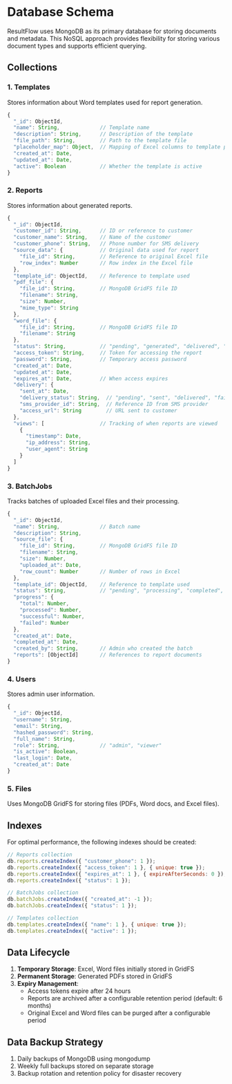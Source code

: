 # Database Schema

ResultFlow uses MongoDB as its primary database for storing documents and metadata. This NoSQL approach provides flexibility for storing various document types and supports efficient querying.

## Collections

### 1. Templates

Stores information about Word templates used for report generation.

```javascript
{
  "_id": ObjectId,
  "name": String,             // Template name
  "description": String,      // Description of the template
  "file_path": String,        // Path to the template file
  "placeholder_map": Object,  // Mapping of Excel columns to template placeholders
  "created_at": Date,
  "updated_at": Date,
  "active": Boolean           // Whether the template is active
}
```

### 2. Reports

Stores information about generated reports.

```javascript
{
  "_id": ObjectId,
  "customer_id": String,      // ID or reference to customer
  "customer_name": String,    // Name of the customer
  "customer_phone": String,   // Phone number for SMS delivery
  "source_data": {            // Original data used for report
    "file_id": String,        // Reference to original Excel file
    "row_index": Number       // Row index in the Excel file
  },
  "template_id": ObjectId,    // Reference to template used
  "pdf_file": {
    "file_id": String,        // MongoDB GridFS file ID
    "filename": String,
    "size": Number,
    "mime_type": String
  },
  "word_file": {
    "file_id": String,        // MongoDB GridFS file ID
    "filename": String
  },
  "status": String,           // "pending", "generated", "delivered", "viewed", "expired"
  "access_token": String,     // Token for accessing the report
  "password": String,         // Temporary access password
  "created_at": Date,
  "updated_at": Date,
  "expires_at": Date,         // When access expires
  "delivery": {
    "sent_at": Date,
    "delivery_status": String,  // "pending", "sent", "delivered", "failed"
    "sms_provider_id": String,  // Reference ID from SMS provider
    "access_url": String        // URL sent to customer
  },
  "views": [                  // Tracking of when reports are viewed
    {
      "timestamp": Date,
      "ip_address": String,
      "user_agent": String
    }
  ]
}
```

### 3. BatchJobs

Tracks batches of uploaded Excel files and their processing.

```javascript
{
  "_id": ObjectId,
  "name": String,             // Batch name
  "description": String,
  "source_file": {
    "file_id": String,        // MongoDB GridFS file ID
    "filename": String,
    "size": Number,
    "uploaded_at": Date,
    "row_count": Number       // Number of rows in Excel
  },
  "template_id": ObjectId,    // Reference to template used
  "status": String,           // "pending", "processing", "completed", "failed"
  "progress": {
    "total": Number,
    "processed": Number,
    "successful": Number,
    "failed": Number
  },
  "created_at": Date,
  "completed_at": Date,
  "created_by": String,       // Admin who created the batch
  "reports": [ObjectId]       // References to report documents
}
```

### 4. Users

Stores admin user information.

```javascript
{
  "_id": ObjectId,
  "username": String,
  "email": String,
  "hashed_password": String,
  "full_name": String,
  "role": String,             // "admin", "viewer"
  "is_active": Boolean,
  "last_login": Date,
  "created_at": Date
}
```

### 5. Files

Uses MongoDB GridFS for storing files (PDFs, Word docs, and Excel files).

## Indexes

For optimal performance, the following indexes should be created:

```javascript
// Reports collection
db.reports.createIndex({ "customer_phone": 1 });
db.reports.createIndex({ "access_token": 1 }, { unique: true });
db.reports.createIndex({ "expires_at": 1 }, { expireAfterSeconds: 0 });
db.reports.createIndex({ "status": 1 });

// BatchJobs collection
db.batchJobs.createIndex({ "created_at": -1 });
db.batchJobs.createIndex({ "status": 1 });

// Templates collection
db.templates.createIndex({ "name": 1 }, { unique: true });
db.templates.createIndex({ "active": 1 });
```

## Data Lifecycle

1. **Temporary Storage**: Excel, Word files initially stored in GridFS
2. **Permanent Storage**: Generated PDFs stored in GridFS
3. **Expiry Management**: 
   - Access tokens expire after 24 hours
   - Reports are archived after a configurable retention period (default: 6 months)
   - Original Excel and Word files can be purged after a configurable period

## Data Backup Strategy

1. Daily backups of MongoDB using mongodump
2. Weekly full backups stored on separate storage
3. Backup rotation and retention policy for disaster recovery
